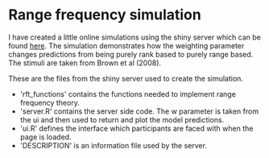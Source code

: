 # Range frequency simulation

I have created a little online simulations using the shiny server which can be found [here](http://jtripp.ddns.net/simulations/rft/). The simulation demonstrates how the weighting parameter changes predictions from being purely rank based to purely range based. The stimuli are taken from Brown et al (2008).

These are the files from the shiny server used to create the simulation. 

* 'rft_functions' contains the functions needed to implement range frequency theory. 
* 'server.R' contains the server side code. The w parameter is taken from the ui and then used to return and plot the model predictions.
* 'ui.R' defines the interface which participants are faced with when the page is loaded.
* 'DESCRIPTION' is an information file used by the server.
